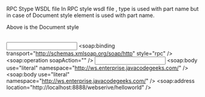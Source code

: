 RPC Stype WSDL file
In RPC style wsdl file , type is used with part name but 
in case of Document style element is used with part name.

<types>
    <schema>
        <element name="xElement" type="xsd:int"/>
        <element name="yElement" type="xsd:float"/>
    </schema>
</types>

<message name="myMethodRequest">
    <part name="x" element="xElement"/>
    <part name="y" element="yElement"/>
</message>
<message name="empty"/>


Above is the Document style

<!-- Published by JAX-WS RI at http://jax-ws.dev.java.net. RI's version is 
	JAX-WS RI 2.2.4-b01. -->
<!-- Generated by JAX-WS RI at http://jax-ws.dev.java.net. RI's version is 
	JAX-WS RI 2.2.4-b01. -->
<definitions
	xmlns:wsu="http://docs.oasis-open.org/wss/2004/01/oasis-200401-wss-wssecurity-utility-1.0.xsd"
	xmlns:wsp="http://www.w3.org/ns/ws-policy" xmlns:wsp1_2="http://schemas.xmlsoap.org/ws/2004/09/policy"
	xmlns:wsam="http://www.w3.org/2007/05/addressing/metadata" xmlns:soap="http://schemas.xmlsoap.org/wsdl/soap/"
	xmlns:tns="http://ws.enterprise.javacodegeeks.com/" xmlns:xsd="http://www.w3.org/2001/XMLSchema"
	xmlns="http://schemas.xmlsoap.org/wsdl/" targetNamespace="http://ws.enterprise.javacodegeeks.com/"
	name="WebServiceImplService">
	<types />
	<message name="getHelloWorldAsString">
		<part name="arg0" type="xsd:string" />  
	</message>
	<message name="getHelloWorldAsStringResponse">
		<part name="return" type="xsd:string" />
	</message>
	<portType name="WebServiceInterface">
		<operation name="getHelloWorldAsString">
			<input
				wsam:Action="http://ws.enterprise.javacodegeeks.com/WebServiceInterface/getHelloWorldAsStringRequest"
				message="tns:getHelloWorldAsString" />
			<output
				wsam:Action="http://ws.enterprise.javacodegeeks.com/WebServiceInterface/getHelloWorldAsStringResponse"
				message="tns:getHelloWorldAsStringResponse" />
		</operation>
	</portType>
	<binding name="WebServiceImplPortBinding" type="tns:WebServiceInterface">
		<soap:binding transport="http://schemas.xmlsoap.org/soap/http"
			style="rpc" />
		<operation name="getHelloWorldAsString">
			<soap:operation soapAction="" />
			<input>
				<soap:body use="literal" namespace="http://ws.enterprise.javacodegeeks.com/" />
			</input>
			<output>
				<soap:body use="literal" namespace="http://ws.enterprise.javacodegeeks.com/" />
			</output>
		</operation>
	</binding>
	<service name="WebServiceImplService">
		<port name="WebServiceImplPort" binding="tns:WebServiceImplPortBinding">
			<soap:address location="http://localhost:8888/webserive/helloworld" />
		</port>
	</service>
</definitions>